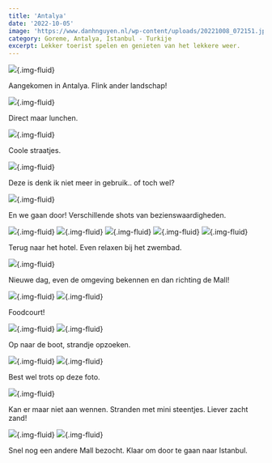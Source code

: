 ```yaml
---
title: 'Antalya'
date: '2022-10-05'
image: 'https://www.danhnguyen.nl/wp-content/uploads/20221008_072151.jpg'
category: Goreme, Antalya, Istanbul - Turkije
excerpt: Lekker toerist spelen en genieten van het lekkere weer.
---
```


![](https://www.danhnguyen.nl/wp-content/uploads/20221005_132501.jpg){.img-fluid}

Aangekomen in Antalya. Flink ander landschap!

![](https://www.danhnguyen.nl/wp-content/uploads/20221005_134149.jpg){.img-fluid}

Direct maar lunchen.

![](https://www.danhnguyen.nl/wp-content/uploads/20221005_181540.jpg){.img-fluid}

Coole straatjes.

![](https://www.danhnguyen.nl/wp-content/uploads/20221006_082409.jpg){.img-fluid}

Deze is denk ik niet meer in gebruik.. of toch wel?

![](https://www.danhnguyen.nl/wp-content/uploads/20221006_101700.jpg){.img-fluid}

En we gaan door! Verschillende shots van bezienswaardigheden.

![](https://www.danhnguyen.nl/wp-content/uploads/20221006_122100.jpg){.img-fluid}
![](https://www.danhnguyen.nl/wp-content/uploads/20221006_140903.jpg){.img-fluid}
![](https://www.danhnguyen.nl/wp-content/uploads/20221006_135907.jpg){.img-fluid}
![](https://www.danhnguyen.nl/wp-content/uploads/20221006_135431.jpg){.img-fluid}
![](https://www.danhnguyen.nl/wp-content/uploads/20221006_184805.jpg){.img-fluid}

Terug naar het hotel. Even relaxen bij het zwembad.

![](https://www.danhnguyen.nl/wp-content/uploads/20221007_102319.jpg){.img-fluid}

Nieuwe dag, even de omgeving bekennen en dan richting de Mall!

![](https://www.danhnguyen.nl/wp-content/uploads/20221007_122025.jpg){.img-fluid}
![](https://www.danhnguyen.nl/wp-content/uploads/20221007_132523.jpg){.img-fluid}

Foodcourt!

![](https://www.danhnguyen.nl/wp-content/uploads/20221007_153350.jpg){.img-fluid}
![](https://www.danhnguyen.nl/wp-content/uploads/20221008_072151.jpg){.img-fluid}

Op naar de boot, strandje opzoeken.

![](https://www.danhnguyen.nl/wp-content/uploads/20221008_102252.jpg){.img-fluid}
![](https://www.danhnguyen.nl/wp-content/uploads/20221008_104355.jpg){.img-fluid}

Best wel trots op deze foto.

![](https://www.danhnguyen.nl/wp-content/uploads/20221008_125008.jpg){.img-fluid}

Kan er maar niet aan wennen. Stranden met mini steentjes. Liever zacht zand!

![](https://www.danhnguyen.nl/wp-content/uploads/20221009_100659.jpg){.img-fluid}
![](https://www.danhnguyen.nl/wp-content/uploads/20221009_113542.jpg){.img-fluid}

Snel nog een andere Mall bezocht. Klaar om door te gaan naar Istanbul.
